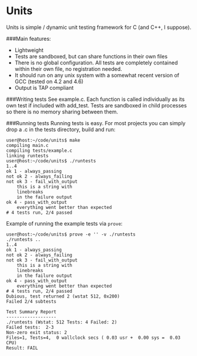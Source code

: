 Units
=====

Units is simple / dynamic unit testing framework for C (and C++, I suppose). 

###Main features:
- Lightweight
- Tests are sandboxed, but can share functions in their own files
- There is no global configuration. All tests are completely contained within their own file, no registration needed.
- It should run on any unix system with a somewhat recent version of GCC (tested on 4.2 and 4.6)
- Output is TAP compliant

###Writing tests
See example.c. Each function is called individually as its own test if included with add_test. Tests are sandboxed in
child processes so there is no memory sharing between them.

###Running tests
Running tests is easy. For most projects you can simply drop a .c in the tests directory, build and run:

	user@host:~/code/units$ make
	compiling main.c
	compiling tests/example.c
	linking runtests
	user@host:~/code/units$ ./runtests 
	1..4
	ok 1 - always_passing
	not ok 2 - always_failing
	not ok 3 - fail_with_output
		this is a string with
		linebreaks
		in the failure output
	ok 4 - pass_with_output
		everything went better than expected
	# 4 tests run, 2/4 passed 

Example of running the example tests via `prove`:

	user@host:~/code/units$ prove -e '' -v ./runtests 
	./runtests .. 
	1..4
	ok 1 - always_passing
	not ok 2 - always_failing
	not ok 3 - fail_with_output
		this is a string with
		linebreaks
		in the failure output
	ok 4 - pass_with_output
		everything went better than expected
	# 4 tests run, 2/4 passed
	Dubious, test returned 2 (wstat 512, 0x200)
	Failed 2/4 subtests 
	
	Test Summary Report
	-------------------
	./runtests (Wstat: 512 Tests: 4 Failed: 2)
  	Failed tests:  2-3
  	Non-zero exit status: 2
	Files=1, Tests=4,  0 wallclock secs ( 0.03 usr +  0.00 sys =  0.03 CPU)
	Result: FAIL

